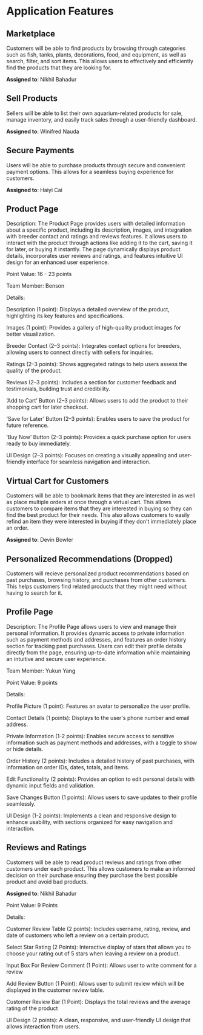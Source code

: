 # Application Features

## Marketplace

Customers will be able to find products by browsing through categories such as fish, tanks, plants, decorations, food, and equipment, as well as search, filter, and sort items. This allows users to effectively and efficiently find the products that they are looking for. 

**Assigned to**: Nikhil Bahadur

## Sell Products

Sellers will be able to list their own aquarium-related products for sale, manage inventory, and easily track sales through a user-friendly dashboard. 

**Assigned to**: Winifred Nauda

## Secure Payments

Users will be able to purchase products through secure and convenient payment options. This allows for a seamless buying experience for customers.

**Assigned to**: Haiyi Cai


## Product Page

Description: The Product Page provides users with detailed information about a specific product, including its description, images, and integration with breeder contact and ratings and reviews features. It allows users to interact with the product through actions like adding it to the cart, saving it for later, or buying it instantly. The page dynamically displays product details, incorporates user reviews and ratings, and features intuitive UI design for an enhanced user experience.

Point Value: 16 - 23 points

Team Member: Benson

Details:

Description (1 point): Displays a detailed overview of the product, highlighting its key features and specifications.

Images (1 point): Provides a gallery of high-quality product images for better visualization.

Breeder Contact (2–3 points): Integrates contact options for breeders, allowing users to connect directly with sellers for inquiries.

Ratings (2–3 points): Shows aggregated ratings to help users assess the quality of the product.

Reviews (2–3 points): Includes a section for customer feedback and testimonials, building trust and credibility.

‘Add to Cart’ Button (2–3 points): Allows users to add the product to their shopping cart for later checkout.

‘Save for Later’ Button (2–3 points): Enables users to save the product for future reference.

‘Buy Now’ Button (2–3 points): Provides a quick purchase option for users ready to buy immediately.

UI Design (2–3 points): Focuses on creating a visually appealing and user-friendly interface for seamless navigation and interaction.


## Virtual Cart for Customers

Customers will be able to bookmark items that they are interested in as well as place multiple orders at once through a virtual cart. This allows customers to compare items that they are interested in buying so they can find the best product for their needs. This also allows customers to easily refind an item they were interested in buying if they don't immediately place an order.

**Assigned to**: Devin Bowler

## Personalized Recommendations (Dropped)

Customers will recieve personalized product recommendations based on past purchases, browsing history, and purchases from other customers. This helps customers find related products that they might need without having to search for it.

## Profile Page

Description: The Profile Page allows users to view and manage their personal information. It provides dynamic access to private information such as payment methods and addresses, and features an order history section for tracking past purchases. Users can edit their profile details directly from the page, ensuring up-to-date information while maintaining an intuitive and secure user experience.

Team Member: Yukun Yang

Point Value: 9 points

Details:

Profile Picture (1 point): Features an avatar to personalize the user profile.

Contact Details (1 points): Displays to the user's phone number and email address.

Private Information (1-2 points): Enables secure access to sensitive information such as payment methods and addresses, with a toggle to show or hide details.

Order History (2 points): Includes a detailed history of past purchases, with information on order IDs, dates, totals, and items.

Edit Functionality (2 points): Provides an option to edit personal details with dynamic input fields and validation.

Save Changes Button (1 points): Allows users to save updates to their profile seamlessly.

UI Design (1-2 points): Implements a clean and responsive design to enhance usability, with sections organized for easy navigation and interaction.

## Reviews and Ratings

Customers will be able to read product reviews and ratings from other customers under each product. This allows customers to make an informed decision on their purchase ensuring they purchase the best possible product and avoid bad products.

**Assigned to**: Nikhil Bahadur

Point Value: 9 Points

Details: 

Customer Review Table (2 points): Includes username, rating, review, and date of customers who left a review on a certain product.

Select Star Rating (2 Points): Interactive display of stars that allows you to choose your rating out of 5 stars when leaving a review on a product.

Input Box For Review Comment (1 Point): Allows user to write comment for a review

Add Review Button (1 Point): Allows user to submit review which will be displayed in the customer review table.

Customer Review Bar (1 Point): Displays the total reviews and the average rating of the product

UI Design (2 points): A clean, responsive, and user-friendly UI design that allows interaction from users.
